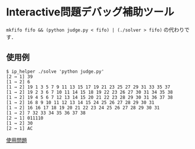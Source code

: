 # Interactive問題デバッグ補助ツール
`mkfifo fifo && (python judge.py < fifo) | (./solver > fifo)` の代わりです．

## 使用例
```
$ ip_helper ./solve 'python judge.py'
[2 → 1] 39
[1 → 2] 6
[1 → 2] 19 1 3 5 7 9 11 13 15 17 19 21 23 25 27 29 31 33 35 37
[1 → 2] 19 2 3 6 7 10 11 14 15 18 19 22 23 26 27 30 31 34 35 38
[1 → 2] 19 4 5 6 7 12 13 14 15 20 21 22 23 28 29 30 31 36 37 38
[1 → 2] 16 8 9 10 11 12 13 14 15 24 25 26 27 28 29 30 31
[1 → 2] 16 16 17 18 19 20 21 22 23 24 25 26 27 28 29 30 31
[1 → 2] 7 32 33 34 35 36 37 38
[2 → 1] 011110
[1 → 2] 30
[2 → 1] AC
```
[使用問題](https://atcoder.jp/contests/abc337/tasks/abc337_e)